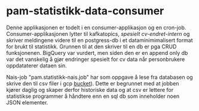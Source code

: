 # pam-statistikk-data-consumer

Denne applikasjonen er todelt i en consumer-applikasjon og en cron-job.
Consumer-applikasjonen lytter til kafkatopics, *spesielt cv-endret-intern* og skriver meldingene videre til en postgress-db i et dataminimimalisert format for brukt til statistikk. Grunnen til at den skriver til en db er pga CRUD funksjonenen. BigQuery var vurdert, men siden den er en append only db var det vanskelig å gjør endringer spesielt for cv data når personbrukere oppdataterer dataen sin.

Nais-job "pam.statistikk-nais.job" har som oppgave å lese fra databasen og skrive den til csv filer i gcp [bucket](https://console.cloud.google.com/storage/browser/pam-statistikk;tab=objects?forceOnBucketsSortingFiltering=false&authuser=0&project=teampam-dev-429f&prefix=&forceOnObjectsSortingFiltering=false)). Dette er begrunnet med at jobben kjører daglig og skaper derfor historiske data og at csv er lettere for statistikse programmer å håndtere enn en sql db som inneholder noen JSON elementer.